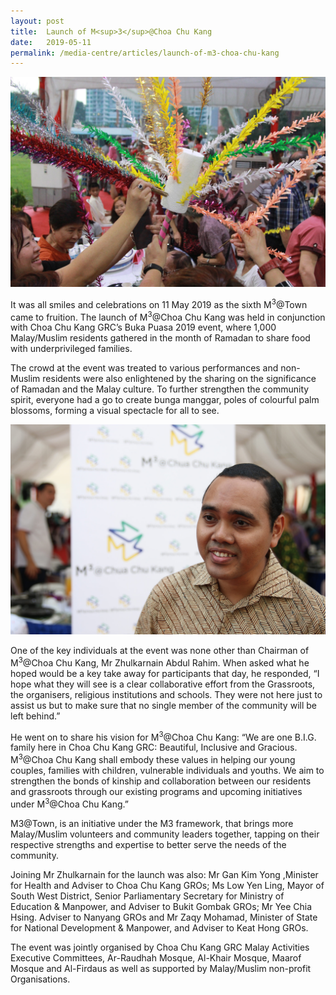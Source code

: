 ```yaml
---
layout: post
title:  Launch of M<sup>3</sup>@Choa Chu Kang  
date:   2019-05-11
permalink: /media-centre/articles/launch-of-m3-choa-chu-kang
---
```


![Launch of M3@Choa Chu Kang](/images/articles/cck-launch-1.jpg)

It was all smiles and celebrations on 11 May 2019 as the sixth M<sup>3</sup>@Town came to fruition. The launch of M<sup>3</sup>@Choa Chu Kang was held in conjunction with Choa Chu Kang GRC’s Buka Puasa 2019 event, where 1,000 Malay/Muslim residents gathered in the month of Ramadan to share food with underprivileged families.

The crowd at the event was treated to various performances and non-Muslim residents were also enlightened by the sharing on the significance of Ramadan and the Malay culture. To further strengthen the community spirit, everyone had a go to create bunga manggar, poles of colourful palm blossoms, forming a visual spectacle for all to see.

![Launch of M3@Choa Chu Kang](/images/articles/cck-launch-2.jpg)

One of the key individuals at the event was none other than Chairman of M<sup>3</sup>@Choa Chu Kang, Mr Zhulkarnain Abdul Rahim. When asked what he hoped would be a key take away for participants that day, he responded, “I hope what they will see is a clear collaborative effort from the Grassroots, the organisers, religious institutions and schools. They were not here just to assist us but to make sure that no single member of the community will be left behind.”

He went on to share his vision for M<sup>3</sup>@Choa Chu Kang: “We are one B.I.G. family here in Choa Chu Kang GRC: Beautiful, Inclusive and Gracious. M<sup>3</sup>@Choa Chu Kang shall embody these values in helping our young couples, families with children, vulnerable individuals and youths. We aim to strengthen the bonds of kinship and collaboration between our residents and grassroots through our existing programs and upcoming initiatives under M<sup>3</sup>@Choa Chu Kang.” 

M3@Town, is an initiative under the M3 framework, that brings more Malay/Muslim volunteers and community leaders together, tapping on their respective strengths and expertise to better serve the needs of the community. 

Joining Mr Zhulkarnain for the launch was also: Mr Gan Kim Yong ,Minister for Health and Adviser to Choa Chu Kang GROs; Ms Low Yen Ling, Mayor of South West District, Senior Parliamentary Secretary for Ministry of Education & Manpower, and Adviser to Bukit Gombak GROs; Mr Yee Chia Hsing. Adviser to Nanyang GROs and Mr Zaqy Mohamad, Minister of State for National Development & Manpower, and Adviser to Keat Hong GROs.

The event was jointly organised by Choa Chu Kang GRC Malay Activities Executive Committees, Ar-Raudhah Mosque, Al-Khair Mosque, Maarof Mosque and Al-Firdaus as well as supported by Malay/Muslim non-profit Organisations. 
 
